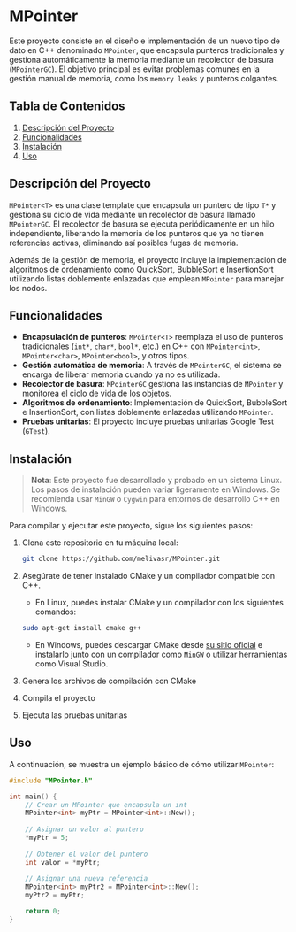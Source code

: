 # MPointer

Este proyecto consiste en el diseño e implementación de un nuevo tipo de dato en C++ denominado `MPointer`, que encapsula punteros tradicionales y gestiona automáticamente la memoria mediante un recolector de basura (`MPointerGC`). El objetivo principal es evitar problemas comunes en la gestión manual de memoria, como los `memory leaks` y punteros colgantes.

## Tabla de Contenidos
1. [Descripción del Proyecto](#descripción-del-proyecto)
2. [Funcionalidades](#funcionalidades)
3. [Instalación](#instalación)
4. [Uso](#uso)


## Descripción del Proyecto

`MPointer<T>` es una clase template que encapsula un puntero de tipo `T*` y gestiona su ciclo de vida mediante un recolector de basura llamado `MPointerGC`. El recolector de basura se ejecuta periódicamente en un hilo independiente, liberando la memoria de los punteros que ya no tienen referencias activas, eliminando así posibles fugas de memoria.

Además de la gestión de memoria, el proyecto incluye la implementación de algoritmos de ordenamiento como QuickSort, BubbleSort e InsertionSort utilizando listas doblemente enlazadas que emplean `MPointer` para manejar los nodos.

## Funcionalidades

- **Encapsulación de punteros**: `MPointer<T>` reemplaza el uso de punteros tradicionales (`int*`, `char*`, `bool*`, etc.) en C++ con `MPointer<int>`, `MPointer<char>`, `MPointer<bool>`, y otros tipos.
- **Gestión automática de memoria**: A través de `MPointerGC`, el sistema se encarga de liberar memoria cuando ya no es utilizada.
- **Recolector de basura**: `MPointerGC` gestiona las instancias de `MPointer` y monitorea el ciclo de vida de los objetos.
- **Algoritmos de ordenamiento**: Implementación de QuickSort, BubbleSort e InsertionSort, con listas doblemente enlazadas utilizando `MPointer`.
- **Pruebas unitarias**: El proyecto incluye pruebas unitarias Google Test (`GTest`).

## Instalación

> **Nota**: Este proyecto fue desarrollado y probado en un sistema Linux. Los pasos de instalación pueden variar ligeramente en Windows. Se recomienda usar `MinGW` o `Cygwin` para entornos de desarrollo C++ en Windows.

Para compilar y ejecutar este proyecto, sigue los siguientes pasos:

1. Clona este repositorio en tu máquina local:

    ```bash
    git clone https://github.com/melivasr/MPointer.git
    ```

2. Asegúrate de tener instalado CMake y un compilador compatible con C++.

    - En Linux, puedes instalar CMake y un compilador con los siguientes comandos:

    ```bash
    sudo apt-get install cmake g++
    ```

    - En Windows, puedes descargar CMake desde [su sitio oficial](https://cmake.org/download/) e instalarlo junto con un compilador como `MinGW` o utilizar herramientas como Visual Studio.

3. Genera los archivos de compilación con CMake

4. Compila el proyecto

5. Ejecuta las pruebas unitarias

## Uso

A continuación, se muestra un ejemplo básico de cómo utilizar `MPointer`:

```cpp
#include "MPointer.h"

int main() {
    // Crear un MPointer que encapsula un int
    MPointer<int> myPtr = MPointer<int>::New();
    
    // Asignar un valor al puntero
    *myPtr = 5;
    
    // Obtener el valor del puntero
    int valor = *myPtr;
    
    // Asignar una nueva referencia
    MPointer<int> myPtr2 = MPointer<int>::New();
    myPtr2 = myPtr;

    return 0;
}
